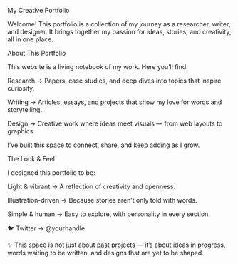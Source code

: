 My Creative Portfolio

Welcome! This portfolio is a collection of my journey as a researcher, writer, and designer.
It brings together my passion for ideas, stories, and creativity, all in one place.

About This Portfolio

This website is a living notebook of my work.
Here you’ll find:

Research → Papers, case studies, and deep dives into topics that inspire curiosity.

Writing → Articles, essays, and projects that show my love for words and storytelling.

Design → Creative work where ideas meet visuals — from web layouts to graphics.

I’ve built this space to connect, share, and keep adding as I grow.

The Look & Feel

I designed this portfolio to be:

Light & vibrant → A reflection of creativity and openness.

Illustration-driven → Because stories aren’t only told with words.

Simple & human → Easy to explore, with personality in every section.


🐦 Twitter → @yourhandle

✨ This space is not just about past projects — it’s about ideas in progress, words waiting to be written, and designs that are yet to be shaped.
